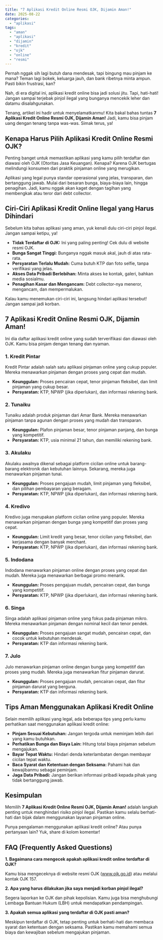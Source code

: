 ```yaml
---
title: "7 Aplikasi Kredit Online Resmi OJK, Dijamin Aman!"
date: 2025-08-22
categories: 
  - "aplikasi"
tags: 
  - "aman"
  - "aplikasi"
  - "dijamin"
  - "kredit"
  - "ojk"
  - "online"
  - "resmi"
---
```


Pernah nggak sih lagi butuh dana mendesak, tapi bingung mau pinjam ke mana? Teman lagi bokek, keluarga jauh, dan bank ribetnya minta ampun. Pasti bikin frustrasi, kan?

Nah, di era digital ini, aplikasi kredit online bisa jadi solusi jitu. Tapi, hati-hati! Jangan sampai terjebak pinjol ilegal yang bunganya mencekik leher dan datamu disalahgunakan.

Tenang, artikel ini hadir untuk menyelamatkanmu! Kita bakal bahas tuntas **7 Aplikasi Kredit Online Resmi OJK, Dijamin Aman!** Jadi, kamu bisa pinjam uang dengan tenang tanpa was-was. Simak terus, ya!

## Kenapa Harus Pilih Aplikasi Kredit Online Resmi OJK?

Penting banget untuk memastikan aplikasi yang kamu pilih terdaftar dan diawasi oleh OJK (Otoritas Jasa Keuangan). Kenapa? Karena OJK bertugas melindungi konsumen dari praktik pinjaman online yang merugikan.

Aplikasi yang legal punya standar operasional yang jelas, transparan, dan bertanggung jawab. Mulai dari besaran bunga, biaya-biaya lain, hingga penagihan. Jadi, kamu nggak akan kaget dengan tagihan yang membengkak atau teror dari debt collector.

## Ciri-Ciri Aplikasi Kredit Online Ilegal yang Harus Dihindari

Sebelum kita bahas aplikasi yang aman, yuk kenali dulu ciri-ciri pinjol ilegal. Jangan sampai ketipu, ya!

- **Tidak Terdaftar di OJK:** Ini yang paling penting! Cek dulu di website resmi OJK.
- **Bunga Sangat Tinggi:** Bunganya nggak masuk akal, jauh di atas rata-rata.
- **Persyaratan Terlalu Mudah:** Cuma butuh KTP dan foto selfie, tanpa verifikasi yang jelas.
- **Akses Data Pribadi Berlebihan:** Minta akses ke kontak, galeri, bahkan media sosialmu.
- **Penagihan Kasar dan Mengancam:** Debt collector-nya meneror, mengancam, dan mempermalukan.

Kalau kamu menemukan ciri-ciri ini, langsung hindari aplikasi tersebut! Jangan sampai jadi korban.

## 7 Aplikasi Kredit Online Resmi OJK, Dijamin Aman!

Ini dia daftar aplikasi kredit online yang sudah terverifikasi dan diawasi oleh OJK. Kamu bisa pinjam dengan tenang dan nyaman.

### 1\. Kredit Pintar

Kredit Pintar adalah salah satu aplikasi pinjaman online yang cukup populer. Mereka menawarkan pinjaman dengan proses yang cepat dan mudah.

- **Keunggulan:** Proses pencairan cepat, tenor pinjaman fleksibel, dan limit pinjaman yang cukup besar.
- **Persyaratan:** KTP, NPWP (jika diperlukan), dan informasi rekening bank.

### 2\. Tunaiku

Tunaiku adalah produk pinjaman dari Amar Bank. Mereka menawarkan pinjaman tanpa agunan dengan proses yang mudah dan transparan.

- **Keunggulan:** Plafon pinjaman besar, tenor pinjaman panjang, dan bunga yang kompetitif.
- **Persyaratan:** KTP, usia minimal 21 tahun, dan memiliki rekening bank.

### 3\. Akulaku

Akulaku awalnya dikenal sebagai platform cicilan online untuk barang-barang elektronik dan kebutuhan lainnya. Sekarang, mereka juga menawarkan pinjaman tunai.

- **Keunggulan:** Proses pengajuan mudah, limit pinjaman yang fleksibel, dan pilihan pembayaran yang beragam.
- **Persyaratan:** KTP, NPWP (jika diperlukan), dan informasi rekening bank.

### 4\. Kredivo

Kredivo juga merupakan platform cicilan online yang populer. Mereka menawarkan pinjaman dengan bunga yang kompetitif dan proses yang cepat.

- **Keunggulan:** Limit kredit yang besar, tenor cicilan yang fleksibel, dan kerjasama dengan banyak merchant.
- **Persyaratan:** KTP, NPWP (jika diperlukan), dan informasi rekening bank.

### 5\. Indodana

Indodana menawarkan pinjaman online dengan proses yang cepat dan mudah. Mereka juga menawarkan berbagai promo menarik.

- **Keunggulan:** Proses pengajuan mudah, pencairan cepat, dan bunga yang kompetitif.
- **Persyaratan:** KTP, NPWP (jika diperlukan), dan informasi rekening bank.

### 6\. Singa

Singa adalah aplikasi pinjaman online yang fokus pada pinjaman mikro. Mereka menawarkan pinjaman dengan nominal kecil dan tenor pendek.

- **Keunggulan:** Proses pengajuan sangat mudah, pencairan cepat, dan cocok untuk kebutuhan mendesak.
- **Persyaratan:** KTP dan informasi rekening bank.

### 7\. Julo

Julo menawarkan pinjaman online dengan bunga yang kompetitif dan proses yang mudah. Mereka juga menawarkan fitur pinjaman darurat.

- **Keunggulan:** Proses pengajuan mudah, pencairan cepat, dan fitur pinjaman darurat yang berguna.
- **Persyaratan:** KTP dan informasi rekening bank.

## Tips Aman Menggunakan Aplikasi Kredit Online

Selain memilih aplikasi yang legal, ada beberapa tips yang perlu kamu perhatikan saat menggunakan aplikasi kredit online:

- **Pinjam Sesuai Kebutuhan:** Jangan tergoda untuk meminjam lebih dari yang kamu butuhkan.
- **Perhatikan Bunga dan Biaya Lain:** Hitung total biaya pinjaman sebelum mengajukan.
- **Bayar Tepat Waktu:** Hindari denda keterlambatan dengan membayar cicilan tepat waktu.
- **Baca Syarat dan Ketentuan dengan Seksama:** Pahami hak dan kewajibanmu sebagai peminjam.
- **Jaga Data Pribadi:** Jangan berikan informasi pribadi kepada pihak yang tidak bertanggung jawab.

## Kesimpulan

Memilih **7 Aplikasi Kredit Online Resmi OJK, Dijamin Aman!** adalah langkah penting untuk menghindari risiko pinjol ilegal. Pastikan kamu selalu berhati-hati dan bijak dalam menggunakan layanan pinjaman online.

Punya pengalaman menggunakan aplikasi kredit online? Atau punya pertanyaan lain? Yuk, share di kolom komentar!

## FAQ (Frequently Asked Questions)

**1\. Bagaimana cara mengecek apakah aplikasi kredit online terdaftar di OJK?**

Kamu bisa mengeceknya di website resmi OJK (www.ojk.go.id) atau melalui kontak OJK 157.

**2\. Apa yang harus dilakukan jika saya menjadi korban pinjol ilegal?**

Segera laporkan ke OJK dan pihak kepolisian. Kamu juga bisa menghubungi Lembaga Bantuan Hukum (LBH) untuk mendapatkan pendampingan.

**3\. Apakah semua aplikasi yang terdaftar di OJK pasti aman?**

Meskipun terdaftar di OJK, tetap penting untuk berhati-hati dan membaca syarat dan ketentuan dengan seksama. Pastikan kamu memahami semua biaya dan kewajiban sebelum mengajukan pinjaman.
